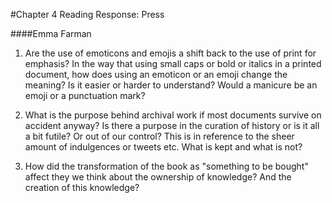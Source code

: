 #Chapter 4 Reading Response: Press

####Emma Farman

1. Are the use of emoticons and emojis a shift back to the use of print for emphasis? In the way that using small caps or bold or italics in a printed document, how does using an emoticon or an emoji change the meaning? Is it easier or harder to understand? Would a manicure be an emoji or a punctuation mark?

2. What is the purpose behind archival work if most documents survive on accident anyway? Is there a purpose in the curation of history or is it all a bit futile? Or out of our control? This is in reference to the sheer amount of indulgences or tweets etc. What is kept and what is not?

3. How did the transformation of the book as "something to be bought" affect they we think about the ownership of knowledge? And the creation of this knowledge?
